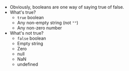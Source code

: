 - Obviously, booleans are one way of saying true of false.
- What's true?
	- `true` boolean
	- Any non-empty string (not `""`)
	- Any non-zero number
- What's not true?
	- `false` boolean
	- Empty string
	- Zero
	- null
	- NaN
	- undefined